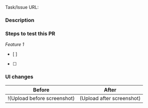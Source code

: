 <!--
Note: This checklist is a reminder of our shared engineering expectations. 
The items in Bold are required
If your PR involves UI changes:
    1. Upload screenshots or screencasts that illustrate the changes before / after
    2. Add them under the UI changes section (feel free to add more columns if needed)
If your PR does not involve UI changes, you can remove the **UI changes** section

At a minimum, make sure your changes are tested in API 23 and one of the more recent API levels available.
-->

Task/Issue URL: 

### Description

### Steps to test this PR

_Feature 1_
- [ ]
- [ ]

### UI changes
| Before  | After |
| ------ | ----- |
!(Upload before screenshot)|(Upload after screenshot)|
